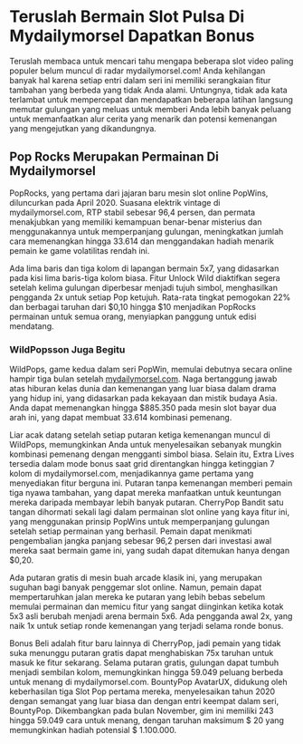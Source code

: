 # Teruslah Bermain Slot Pulsa Di Mydailymorsel Dapatkan Bonus
Teruslah membaca untuk mencari tahu mengapa beberapa slot video paling populer belum muncul di radar mydailymorsel.com! Anda kehilangan banyak hal karena setiap entri dalam seri ini memiliki serangkaian fitur tambahan yang berbeda yang tidak Anda alami. Untungnya, tidak ada kata terlambat untuk mempercepat dan mendapatkan beberapa latihan langsung memutar gulungan yang meluas untuk memberi Anda lebih banyak peluang untuk memanfaatkan alur cerita yang menarik dan potensi kemenangan yang mengejutkan yang dikandungnya.

## Pop Rocks Merupakan Permainan Di Mydailymorsel
PopRocks, yang pertama dari jajaran baru mesin slot online PopWins, diluncurkan pada April 2020. Suasana elektrik vintage di mydailymorsel.com, RTP stabil sebesar 96,4 persen, dan permata menakjubkan yang memiliki kemampuan benar-benar misterius dan menggunakannya untuk memperpanjang gulungan, meningkatkan jumlah cara memenangkan hingga 33.614 dan menggandakan hadiah menarik pemain ke game volatilitas rendah ini.

Ada lima baris dan tiga kolom di lapangan bermain 5x7, yang didasarkan pada kisi lima baris-tiga kolom biasa. Fitur Unlock Wild diaktifkan segera setelah kelima gulungan diperbesar menjadi tujuh simbol, menghasilkan pengganda 2x untuk setiap Pop ketujuh. Rata-rata tingkat pemogokan 22% dan berbagai taruhan dari $0,10 hingga $10 menjadikan PopRocks permainan untuk semua orang, menyiapkan panggung untuk edisi mendatang.

### WildPopsson Juga Begitu
WildPops, game kedua dalam seri PopWin, memulai debutnya secara online hampir tiga bulan setelah [mydailymorsel.com](https://www.mydailymorsel.com). Naga bertanggung jawab atas hiburan kelas dunia dan kemenangan yang luar biasa dalam drama yang hidup ini, yang didasarkan pada kekayaan dan mistik budaya Asia. Anda dapat memenangkan hingga $885.350 pada mesin slot bayar dua arah ini, yang dapat membuat 33.614 kombinasi pemenang.

Liar acak datang setelah setiap putaran ketiga kemenangan muncul di WildPops, memungkinkan Anda untuk menyelesaikan sebanyak mungkin kombinasi pemenang dengan mengganti simbol biasa. Selain itu, Extra Lives tersedia dalam mode bonus saat grid direntangkan hingga ketinggian 7 kolom di mydailymorsel.com, menjadikannya game pertama yang menyediakan fitur berguna ini. Putaran tanpa kemenangan memberi pemain tiga nyawa tambahan, yang dapat mereka manfaatkan untuk keuntungan mereka daripada membayar lebih banyak putaran.
CherryPop Bandit satu tangan dihormati sekali lagi dalam permainan slot online yang kaya fitur ini, yang menggunakan prinsip PopWins untuk memperpanjang gulungan setelah setiap permainan yang berhasil. Pemain dapat menikmati pengembalian jangka panjang sebesar 96,2 persen dari investasi awal mereka saat bermain game ini, yang sudah dapat ditemukan hanya dengan $0,20.

Ada putaran gratis di mesin buah arcade klasik ini, yang merupakan suguhan bagi banyak penggemar slot online. Namun, pemain dapat mempertaruhkan jalan mereka ke putaran yang lebih bebas sebelum memulai permainan dan memicu fitur yang sangat diinginkan ketika kotak 5x3 asli berubah menjadi arena bermain 5x6. Ada pengganda awal 2x, yang naik 1x untuk setiap ronde kemenangan yang terjadi selama ronde bonus.

Bonus Beli adalah fitur baru lainnya di CherryPop, jadi pemain yang tidak suka menunggu putaran gratis dapat menghabiskan 75x taruhan untuk masuk ke fitur sekarang. Selama putaran gratis, gulungan dapat tumbuh menjadi sembilan kolom, memungkinkan hingga 59.049 peluang berbeda untuk menang di mydailymorsel.com.
BountyPop AvatarUX, didukung oleh keberhasilan tiga Slot Pop pertama mereka, menyelesaikan tahun 2020 dengan semangat yang luar biasa dan dengan entri keempat dalam seri, BountyPop. Dikembangkan pada bulan November, gim ini memiliki 243 hingga 59.049 cara untuk menang, dengan taruhan maksimum $ 20 yang memungkinkan hadiah potensial $ 1.100.000.
